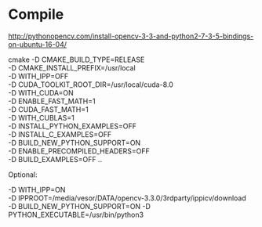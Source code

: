 
# Compile

http://pythonopencv.com/install-opencv-3-3-and-python2-7-3-5-bindings-on-ubuntu-16-04/

cmake -D CMAKE_BUILD_TYPE=RELEASE \
 -D CMAKE_INSTALL_PREFIX=/usr/local \
 -D WITH_IPP=OFF \
 -D CUDA_TOOLKIT_ROOT_DIR=/usr/local/cuda-8.0 \
 -D WITH_CUDA=ON \
 -D ENABLE_FAST_MATH=1 \
 -D CUDA_FAST_MATH=1 \
 -D WITH_CUBLAS=1 \
 -D INSTALL_PYTHON_EXAMPLES=OFF \
 -D INSTALL_C_EXAMPLES=OFF \
 -D BUILD_NEW_PYTHON_SUPPORT=ON \
 -D ENABLE_PRECOMPILED_HEADERS=OFF \
 -D BUILD_EXAMPLES=OFF ..


Optional:

-D WITH_IPP=ON \
-D IPPROOT=/media/vesor/DATA/opencv-3.3.0/3rdparty/ippicv/download \
-D BUILD_NEW_PYTHON_SUPPORT=ON
-D PYTHON_EXECUTABLE=/usr/bin/python3
